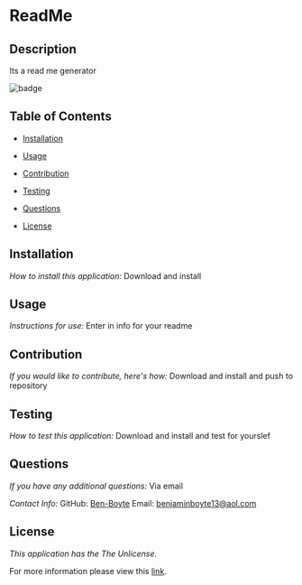 # ReadMe
## Description
Its a read me generator

![badge](https://img.shields.io/badge/license-TheUnlicense-brightorange)

## Table of Contents
  * [Installation](#installation)

  * [Usage](#usage)

  * [Contribution](#contribution)

  * [Testing](#testing)
  * [Questions](#questions)
  * [License](#license)

## Installation
    
  _How to install this application:_
  Download and install
      
## Usage
  _Instructions for use:_
  Enter in info for your readme

  ## Contribution
  _If you would like to contribute, here's how:_
  Download and install and push to repository
      
## Testing
  _How to test this application:_
  Download and install and test for yourslef
      
## Questions

  _If you have any additional questions:_
  Via email

  _Contact Info:_
  GitHub: [Ben-Boyte](https://github.com/Ben-Boyte)
  Email: [benjaminboyte13@aol.com](mailto:benjaminboyte13@aol.com)
    
## License
      
  _This application has the The Unlicense._
      
  For more information please view this [link](https://choosealicense.com/licenses/unlicense/).